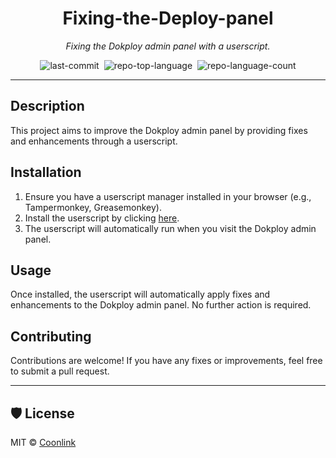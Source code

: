 <div id="top" class="">

<div align="center" class="text-center">
<h1>Fixing-the-Deploy-panel</h1>
<p><em>Fixing the Dokploy admin panel with a userscript.</em></p>

<img alt="last-commit" src="https://img.shields.io/github/last-commit/crc137/fontawesome-free-pro?style=flat&amp;logo=git&amp;logoColor=white&amp;color=0080ff" class="inline-block mx-1" style="margin: 0px 2px;">
<img alt="repo-top-language" src="https://img.shields.io/github/languages/top/crc137/fontawesome-free-pro?style=flat&amp;color=0080ff" class="inline-block mx-1" style="margin: 0px 2px;">
<img alt="repo-language-count" src="https://img.shields.io/github/languages/count/crc137/fontawesome-free-pro?style=flat&amp;color=0080ff" class="inline-block mx-1" style="margin: 0px 2px;">
</div>

---

## Description

This project aims to improve the Dokploy admin panel by providing fixes and enhancements through a userscript.

## Installation

1.  Ensure you have a userscript manager installed in your browser (e.g., Tampermonkey, Greasemonkey).
2.  Install the userscript by clicking [here](https://github.com/crc137/Fixing-the-Deploy-panel/raw/refs/heads/main/install.user.js).
3.  The userscript will automatically run when you visit the Dokploy admin panel.

## Usage

Once installed, the userscript will automatically apply fixes and enhancements to the Dokploy admin panel. No further action is required.

## Contributing

Contributions are welcome! If you have any fixes or improvements, feel free to submit a pull request.

---

## 🛡 License

MIT © [Coonlink](https://coonlink.com)
